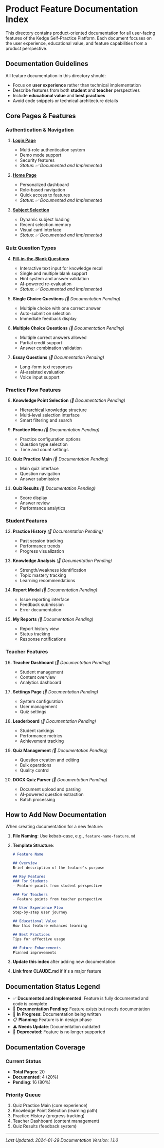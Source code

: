 # Product Feature Documentation Index

This directory contains product-oriented documentation for all user-facing features of the Kedge Self-Practice Platform. Each document focuses on the user experience, educational value, and feature capabilities from a product perspective.

## Documentation Guidelines

All feature documentation in this directory should:
- Focus on **user experience** rather than technical implementation
- Describe features from both **student** and **teacher** perspectives
- Include **educational value** and **best practices**
- Avoid code snippets or technical architecture details

## Core Pages & Features

### Authentication & Navigation

1. **[Login Page](./login-page.md)**
   - Multi-role authentication system
   - Demo mode support
   - Security features
   - *Status: ✅ Documented and Implemented*

2. **[Home Page](./home-page.md)**
   - Personalized dashboard
   - Role-based navigation
   - Quick access to features
   - *Status: ✅ Documented and Implemented*

3. **[Subject Selection](./subject-selection.md)**
   - Dynamic subject loading
   - Recent selection memory
   - Visual card interface
   - *Status: ✅ Documented and Implemented*

### Quiz Question Types

4. **[Fill-in-the-Blank Questions](./fill-in-blank-question-feature.md)**
   - Interactive text input for knowledge recall
   - Single and multiple blank support
   - Hint system and answer validation
   - AI-powered re-evaluation
   - *Status: ✅ Documented and Implemented*

5. **Single Choice Questions** *(📝 Documentation Pending)*
   - Multiple choice with one correct answer
   - Auto-submit on selection
   - Immediate feedback display

6. **Multiple Choice Questions** *(📝 Documentation Pending)*
   - Multiple correct answers allowed
   - Partial credit support
   - Answer combination validation

7. **Essay Questions** *(📝 Documentation Pending)*
   - Long-form text responses
   - AI-assisted evaluation
   - Voice input support

### Practice Flow Features

8. **Knowledge Point Selection** *(📝 Documentation Pending)*
   - Hierarchical knowledge structure
   - Multi-level selection interface
   - Smart filtering and search

9. **Practice Menu** *(📝 Documentation Pending)*
   - Practice configuration options
   - Question type selection
   - Time and count settings

10. **Quiz Practice Main** *(📝 Documentation Pending)*
    - Main quiz interface
    - Question navigation
    - Answer submission

11. **Quiz Results** *(📝 Documentation Pending)*
    - Score display
    - Answer review
    - Performance analytics

### Student Features

12. **Practice History** *(📝 Documentation Pending)*
    - Past session tracking
    - Performance trends
    - Progress visualization

13. **Knowledge Analysis** *(📝 Documentation Pending)*
    - Strength/weakness identification
    - Topic mastery tracking
    - Learning recommendations

14. **Report Modal** *(📝 Documentation Pending)*
    - Issue reporting interface
    - Feedback submission
    - Error documentation

15. **My Reports** *(📝 Documentation Pending)*
    - Report history view
    - Status tracking
    - Response notifications

### Teacher Features

16. **Teacher Dashboard** *(📝 Documentation Pending)*
    - Student management
    - Content overview
    - Analytics dashboard

17. **Settings Page** *(📝 Documentation Pending)*
    - System configuration
    - User management
    - Quiz settings

18. **Leaderboard** *(📝 Documentation Pending)*
    - Student rankings
    - Performance metrics
    - Achievement tracking

19. **Quiz Management** *(📝 Documentation Pending)*
    - Question creation and editing
    - Bulk operations
    - Quality control

20. **DOCX Quiz Parser** *(📝 Documentation Pending)*
    - Document upload and parsing
    - AI-powered question extraction
    - Batch processing

## How to Add New Documentation

When creating documentation for a new feature:

1. **File Naming**: Use kebab-case, e.g., `feature-name-feature.md`
2. **Template Structure**:
   ```markdown
   # Feature Name
   
   ## Overview
   Brief description of the feature's purpose
   
   ## Key Features
   ### For Students
   - Feature points from student perspective
   
   ### For Teachers
   - Feature points from teacher perspective
   
   ## User Experience Flow
   Step-by-step user journey
   
   ## Educational Value
   How this feature enhances learning
   
   ## Best Practices
   Tips for effective usage
   
   ## Future Enhancements
   Planned improvements
   ```

3. **Update this index** after adding new documentation
4. **Link from CLAUDE.md** if it's a major feature

## Documentation Status Legend

- ✅ **Documented and Implemented**: Feature is fully documented and code is complete
- 📝 **Documentation Pending**: Feature exists but needs documentation
- 🚧 **In Progress**: Documentation being written
- 📋 **Planning**: Feature is in design phase
- ⚠️ **Needs Update**: Documentation outdated
- 🚫 **Deprecated**: Feature is no longer supported

## Documentation Coverage

### Current Status
- **Total Pages**: 20
- **Documented**: 4 (20%)
- **Pending**: 16 (80%)

### Priority Queue
1. Quiz Practice Main (core experience)
2. Knowledge Point Selection (learning path)
3. Practice History (progress tracking)
4. Teacher Dashboard (content management)
5. Quiz Results (feedback system)

---

*Last Updated: 2024-01-29*
*Documentation Version: 1.1.0*